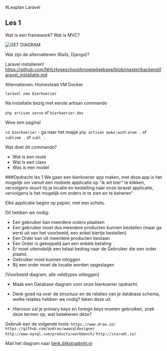 #Lesplan Laravel

## Les 1

Wat is een framework?
Wat is MVC?

![GET DIAGRAM](get.png)

Wat zijn de alternatieven (Rails, Django)?

Laravel installeren!
<https://github.com/NHLHogeschool/knowledgebase/blob/master/backend/laravel_installatie.md>


Alternatieven:
Homestead
VM
Docker

`laravel new bierkoerier`

Na installatie bezig met eerste artisan commando

`php artisan serve` of `bierkoerier.dev`

Wow een pagina!

`cd bierkoerier` - ga naar het mapje
`php artisan make:auth`
`atom .` of `sublime .` of `subl .`

Wat doet dit commando?
- Wat is een route
- Wat is een class
- Was is een model

###Opdracht les 1
We gaan een bierkoerier app maken, met deze app is het mogelijk om vanuit een mobiele applicatie op "ik wil bier" te klikken, vervolgens stuurt hij je locatie en bestelling naar onze laravel applicatie, vervolgens is het mogelijk om orders in te zien en te beheren"

Elke applicatie begint op papier, met een schets.

Dit hebben we nodig:

- Een gebruiker kan meerdere orders plaatsen
- Een gebruiker moet dus meerdere producten kunnen bestellen (maar ga eerst uit van het voorbeeld, een enkel biertje bestellen)
- Een Order kan uit meerdere producten bestaan
- Een Order is gekoppeld aan een enkele betaling
- Er moet uiteindelijk een totaal bedrag naar de Gebruiker die een order plaatst.
- Gebruiker moet kunnen inloggen
- Bij een order moet de locatie worden opgeslagen

[Voorbeeld diagram, alle veldtypes uitleggen]

- Maak een Database diagram voor onze bierkoerier opdracht.

- Denk goed na over de structuur en de relaties van je database schema, welke relaties hebben we nodig? teken deze uit.
- Hiervoor zal je primary keys en foreign keys moeten gebruiken, zoek deze termen op, wat betekenen deze?

Gebruik een de volgende tools:
`https://www.draw.io/`
`https://github.com/ondras/wwwsqldesigner`
`http://www.mysql.com/products/workbench/`
`http://staruml.io/`

Mail het diagram naar tjerk.dijkstra@nhl.nl